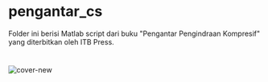 # pengantar_cs
Folder ini berisi Matlab script dari buku "Pengantar Pengindraan Kompresif" yang diterbitkan oleh ITB Press. 
#
#
![cover-new](https://user-images.githubusercontent.com/38452529/226444601-596a5777-889b-4428-8914-5ca41f628cdd.jpg)
